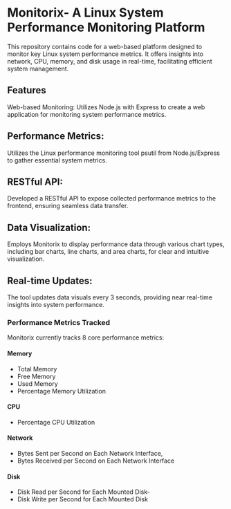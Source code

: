 # Monitorix- A Linux System Performance Monitoring Platform

This repository contains code for a web-based platform designed to monitor key Linux system performance metrics. It offers insights into network, CPU, memory, and disk usage in real-time, facilitating efficient system management.

## Features
Web-based Monitoring: Utilizes Node.js with Express to create a web application for monitoring system performance metrics.

## Performance Metrics: 
Utilizes the Linux performance monitoring tool psutil from Node.js/Express to gather essential system metrics.

## RESTful API: 
Developed a RESTful API to expose collected performance metrics to the frontend, ensuring seamless data transfer.

## Data Visualization: 
Employs Monitorix to display performance data through various chart types, including bar charts, line charts, and area charts, for clear and intuitive visualization.

## Real-time Updates: 
The tool updates data visuals every 3 seconds, providing near real-time insights into system performance.

### Performance Metrics Tracked
Monitorix currently tracks 8 core performance metrics:

#### Memory
- Total Memory
- Free Memory
- Used Memory
- Percentage Memory Utilization

#### CPU
- Percentage CPU Utilization

#### Network
- Bytes Sent per Second on Each Network Interface,
- Bytes Received per Second on Each Network Interface

#### Disk
- Disk Read per Second for Each Mounted Disk-
- Disk Write per Second for Each Mounted Disk
